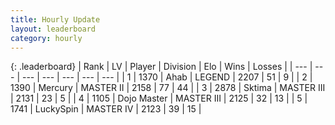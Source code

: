 ```yaml
---
title: Hourly Update
layout: leaderboard
category: hourly
---
```


{: .leaderboard}
| Rank | LV | Player | Division | Elo | Wins | Losses |
| --- | --- | --- | --- | --- | --- | --- |
| <span data-change="0">1</span> | 1370 | <span title="ID: 402846">Ahab</span> | LEGEND | <span data-change="0">2207</span> | <span data-change="0">51</span> | <span data-change="0">9</span> |
| <span data-change="0">2</span> | 1390 | <span title="ID: 692745">Mercury</span> | MASTER II | <span data-change="0">2158</span> | <span data-change="0">77</span> | <span data-change="0">44</span> |
| <span data-change="0">3</span> | 2878 | <span title="ID: 353063">Sktima</span> | MASTER III | <span data-change="0">2131</span> | <span data-change="0">23</span> | <span data-change="0">5</span> |
| <span data-change="0">4</span> | 1105 | <span title="ID: 431504">Dojo Master</span> | MASTER III | <span data-change="0">2125</span> | <span data-change="0">32</span> | <span data-change="0">13</span> |
| <span data-change="0">5</span> | 1741 | <span title="ID: 498412">LuckySpin</span> | MASTER IV | <span data-change="0">2123</span> | <span data-change="0">39</span> | <span data-change="0">15</span> |